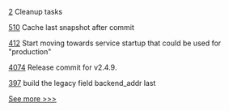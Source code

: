 
[2](https://github.com/hyperledger-labs/fabric-ansible-collection/pull/2) Cleanup tasks

[510](https://github.com/hyperledger-labs/orion-server/pull/510) Cache last snapshot after commit

[412](https://github.com/hyperledger-labs/private-data-objects/pull/412) Start moving towards service startup that could be used for "production"

[4074](https://github.com/hyperledger/fabric/pull/4074) Release commit for v2.4.9.

[397](https://github.com/hyperledger-labs/fabric-operations-console/pull/397) build the legacy field backend_addr last


[See more >>>](https://start-here.hyperledger.org/pull-requests)

